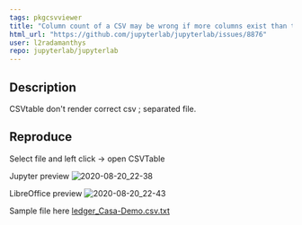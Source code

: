 ```yaml
---
tags: pkgcsvviewer
title: "Column count of a CSV may be wrong if more columns exist than the first line indicates"
html_url: "https://github.com/jupyterlab/jupyterlab/issues/8876"
user: l2radamanthys
repo: jupyterlab/jupyterlab
---
```


<!--
Welcome! Before creating a new issue:
* Search for relevant issues
* Follow the issue reporting guidelines:
https://jupyterlab.readthedocs.io/en/latest/getting_started/issue.html
-->

## Description

CSVtable don't render correct csv ; separated file.

## Reproduce

Select file and left click -> open CSVTable

Jupyter preview
![2020-08-20_22-38](https://user-images.githubusercontent.com/125394/90842828-95409c00-e336-11ea-8f1c-c7f28a5c05ff.png)

LibreOffice preview
![2020-08-20_22-43](https://user-images.githubusercontent.com/125394/90842847-a1c4f480-e336-11ea-9e12-ab2b14df7b68.png)

Sample file here
[ledger_Casa-Demo.csv.txt](https://github.com/jupyterlab/jupyterlab/files/5106306/ledger_Casa-Demo.csv.txt)




